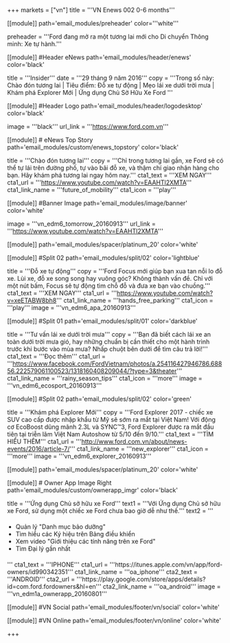 +++
markets = ["vn"]
title = '''VN Enews 002 0-6 months'''


[[module]]
path='email_modules/preheader'
color='''white'''

preheader = '''Ford đang mở ra một tương lai mới cho Di chuyển Thông minh: Xe tự hành.'''

[[module]] #Header eNews
path='email_modules/header/enews'
color='black'

  title = '''Insider'''
  date = '''29 tháng 9 năm 2016'''
  copy = '''Trong số này:<br />Chào đón tương lai | Tiêu điểm: Đỗ xe tự động  | Mẹo lái xe dưới trời mưa | Khám phá Explorer Mới | Ứng dụng Chủ Sở Hữu Xe Ford '''

[[module]] #Header Logo
path='email_modules/header/logodesktop'
color='black'

  image = '''black'''
  url_link = '''https://www.ford.com.vn'''
 
[[module]] # eNews Top Story
path='email_modules/custom/enews_topstory'
color='black'

  title = '''Chào đón tương lai'''
  copy = '''Chỉ trong tương lai gần,  xe Ford sẽ có thể tự lái trên đường phố, tự vào bãi đỗ xe, và thậm chí giao nhận hàng cho bạn. Hãy khám phá tương lai ngay hôm nay.'''
  cta1_text = '''XEM NGAY'''
  cta1_url = '''https://www.youtube.com/watch?v=EAAHTl2XMTA'''
  cta1_link_name = '''future_of_mobility'''
  cta1_icon = '''play'''

[[module]] #Banner Image
path='email_modules/image/banner'
color='white'

  image = '''vn_edm6_tomorrow_20160913'''
  url_link = '''https://www.youtube.com/watch?v=EAAHTl2XMTA'''

[[module]]
path='email_modules/spacer/platinum_20'
color='white'

[[module]] #Split 02
path='email_modules/split/02'
color='lightblue'

  title = '''Đỗ xe tự động'''
  copy = '''Ford Focus mới giúp bạn xua tan nỗi lo đỗ xe. Lùi xe, đỗ xe song song hay vuông góc? Không thành vấn đề. Chỉ với một nút bấm, Focus sẽ tự động tìm chỗ đỗ và đưa xe bạn vào chuồng.'''
  cta1_text = '''XEM NGAY'''
  cta1_url = '''https://www.youtube.com/watch?v=xeETABW8bh8'''
  cta1_link_name = '''hands_free_parking'''
  cta1_icon = '''play'''
  image = '''vn_edm6_apa_20160913'''

[[module]] #Split 01
path='email_modules/split/01'
color='darkblue'

  title = '''Tư vấn lái xe dưới trời mưa'''
  copy = '''Bạn đã biết cách lái xe an toàn dưới trời mưa gió, hay những chuẩn bị cần thiết cho một hành trình trước khi bước vào mùa mưa? Nhấp chuột bên dưới để tìm câu trả lời!'''
  cta1_text = '''Đọc thêm'''
  cta1_url = '''https://www.facebook.com/FordVietnam/photos/a.254116427946786.68856.222579061100523/1318160408209044/?type=3&theater'''
  cta1_link_name = '''rainy_season_tips'''
  cta1_icon = '''more'''
  image = '''vn_edm6_ecosport_20160913'''

[[module]] #Split 02
path='email_modules/split/02'
color='green'

  title = '''Khám phá Explorer Mới'''
  copy = '''Ford Explorer 2017 - chiếc xe SUV cao cấp được nhập khẩu từ Mỹ sẽ sớm ra mắt tại Việt Nam! Với động cơ EcoBoost dũng mãnh 2.3L và  SYNC&trade;3, Ford Explorer được ra mắt đầu tiên tại triễn lãm Việt Nam Autoshow từ 5/10 đến 9/10.'''
  cta1_text = '''TÌM HIỂU THÊM'''
  cta1_url = '''http://www.ford.com.vn/about/news-events/2016/article-7/'''
  cta1_link_name = '''new_explorer'''
  cta1_icon = '''more'''
  image = '''vn_edm6_explorer_20160913'''

[[module]]
path='email_modules/spacer/platinum_20'
color='white'

  [[module]] # Owner App Image Right
path='email_modules/custom/ownerapp_imgr'
color='black'

  title = '''Ứng dụng Chủ sở hữu xe Ford'''
  text1 = '''Với Ứng dụng Chủ sở hữu xe Ford, sử dụng một chiếc xe Ford chưa bao giờ dễ như thế.'''
  text2 = '''<ul style="margin: 20px; padding: 0;">
  <li>Quản lý "Danh mục bảo dưỡng"</li>
  <li>Tìm hiểu các Ký hiệu trên Bảng điều khiển</li>
  <li>Xem video "Giới thiệu các tính năng trên xe Ford"</li>
  <li>Tìm Đại lý gần nhất</li>
  </ul>'''
  cta1_text = '''IPHONE'''
  cta1_url = '''https://itunes.apple.com/vn/app/ford-owners/id990342351'''
  cta1_link_name = '''oa_iphone'''
  cta2_text = '''ANDROID'''
  cta2_url = '''https://play.google.com/store/apps/details?id=com.ford.fordowners&hl=en'''
  cta2_link_name = '''oa_android'''
  image = '''vn_edm1a_ownerapp_20160801'''

[[module]] #VN Social
path='email_modules/footer/vn/social'
color='white'

[[module]] #VN Online
path='email_modules/footer/vn/online'
color='white'


+++